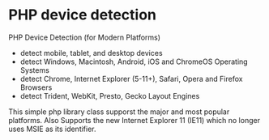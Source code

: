 PHP device detection
====================

PHP Device Detection (for Modern Platforms)
- detect mobile, tablet, and desktop devices
- detect Windows, Macintosh, Android, iOS and ChromeOS Operating Systems
- detect Chrome, Internet Explorer (5-11+), Safari, Opera and Firefox Browsers
- detect Trident, WebKit, Presto, Gecko Layout Engines

This simple php library class supporst the major and most popular platforms.
Also Supports the new Internet Explorer 11 (IE11) which no longer uses MSIE as its identifier.
